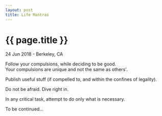 ```yaml
---
layout: post
title: Life Mantras
---
```


{{ page.title }}
================

<p class="meta">24 Jun 2018 - Berkeley, CA</p>

Follow your compulsions, while deciding to be good.  
Your compulsions are unique and not the same as others'.  

Publish useful stuff (if compelled to, and within the confines of legality).  

Do not be afraid. Dive right in.  

In any critical task, attempt to do only what is necessary.  

To be continued...